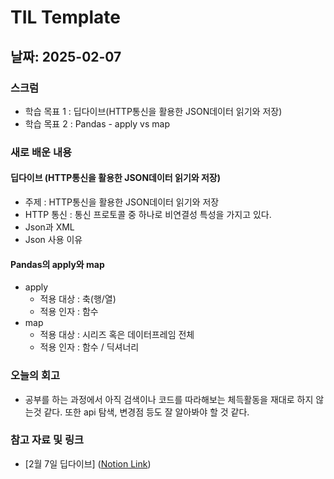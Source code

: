 # TIL Template

## 날짜: 2025-02-07

### 스크럼
- 학습 목표 1 : 딥다이브(HTTP통신을 활용한 JSON데이터 읽기와 저장)
- 학습 목표 2 : Pandas - apply vs map

### 새로 배운 내용
#### 딥다이브 (HTTP통신을 활용한 JSON데이터 읽기와 저장)
- 주제 : HTTP통신을 활용한 JSON데이터 읽기와 저장
- HTTP 통신 : 통신 프로토콜 중 하나로 비연결성 특성을 가지고 있다.
- Json과 XML
- Json 사용 이유

#### Pandas의 apply와 map
- apply
    - 적용 대상 : 축(행/열)
    - 적용 인자 : 함수
- map
    - 적용 대상 : 시리즈 혹은 데이터프레임 전체
    - 적용 인자 : 함수 / 딕셔너리


### 오늘의 회고
- 공부를 하는 과정에서 아직 검색이나 코드를 따라해보는 체득활동을 재대로 하지 않는것 같다. 또한 api 탐색, 변경점 등도 잘 알아봐야 할 것 같다.

### 참고 자료 및 링크
- [2월 7일 딥다이브] ([Notion Link](https://www.notion.so/2-6-1930c6fd684080b9b923d00bc84d187c?pvs=4))